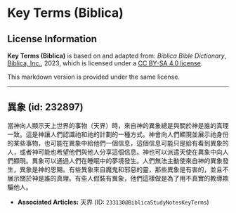 # Key Terms (Biblica)

## License Information

**Key Terms (Biblica)** is based on and adapted from: _Biblica Bible Dictionary_, [Biblica, Inc.](https://www.biblica.com/), 2023, which is licensed under a [CC BY-SA 4.0 license](https://creativecommons.org/licenses/by-sa/4.0/legalcode.en).

This markdown version is provided under the same license.



--------------------------------

## 異象 (id: 232897)

當神向人顯示天上世界的事物（天界）時，來自神的異象總是與關於神是誰的真理一致。這是神讓人們認識祂和祂的計劃的一種方式。神會向人們顯現並展示祂身份的某些事物，也可能在異象中給他們一個信息，這個信息可能只是給有看到異象的人，或者神可能也希望他們與他人分享這個信息。神也可以派遣天使在異象中向人們顯現。異象可以通過人們在睡眠中的夢境發生。人們無法主動使來自神的異象發生，異象是神的恩賜。有些異象來自魔鬼和邪惡的靈，那些異象是有害的，並且不展示關於神是誰的真理。有些人假裝有異象，他們這樣做是為了用不真實的教導欺騙他人。

* **Associated Articles:** 天界 (ID: `233130@BiblicaStudyNotesKeyTerms`)

